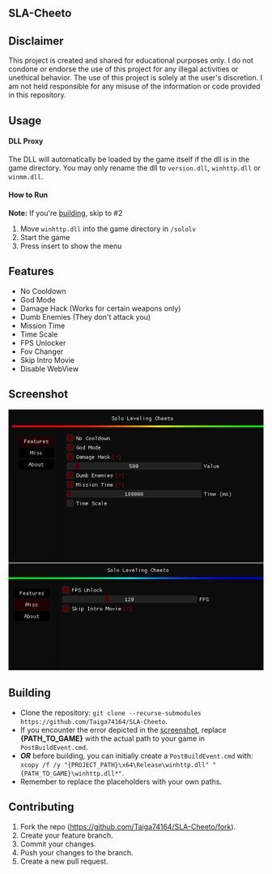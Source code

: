 ## SLA-Cheeto

## Disclaimer
This project is created and shared for educational purposes only. I do not condone or endorse the use of this project for any illegal activities or unethical behavior. The use of this project is solely at the user's discretion. I am not held responsible for any misuse of the information or code provided in this repository.

## Usage

#### DLL Proxy
The DLL will automatically be loaded by the game itself if the dll is in the game directory. You may only rename the dll to `version.dll`, `winhttp.dll` or `winmm.dll`.

#### How to Run
**Note:** If you're [building](#building), skip to #2
1. Move `winhttp.dll` into the game directory in `/sololv`
2. Start the game
3. Press insert to show the menu

## Features
- No Cooldown
- God Mode
- Damage Hack (Works for certain weapons only)
- Dumb Enemies (They don't attack you)
- Mission Time 
- Time Scale
- FPS Unlocker
- Fov Changer
- Skip Intro Movie
- Disable WebView

## Screenshot
![menu](src/res/Solo_Leveling_ARISE_4BRSUmbeJd.png)

## Building
- Clone the repository: `git clone --recurse-submodules https://github.com/Taiga74164/SLA-Cheeto`.
- If you encounter the error depicted in the [screenshot](src/res/error.png), replace **{PATH_TO_GAME}** with the actual path to your game in `PostBuildEvent.cmd`.
- **_OR_** before building, you can initially create a `PostBuildEvent.cmd` with: `xcopy /f /y "{PROJECT_PATH}\x64\Release\winhttp.dll" "{PATH_TO_GAME}\winhttp.dll*"`.
- Remember to replace the placeholders with your own paths.

## Contributing
1. Fork the repo (<https://github.com/Taiga74164/SLA-Cheeto/fork>).
2. Create your feature branch.
3. Commit your changes.
4. Push your changes to the branch.
5. Create a new pull request.